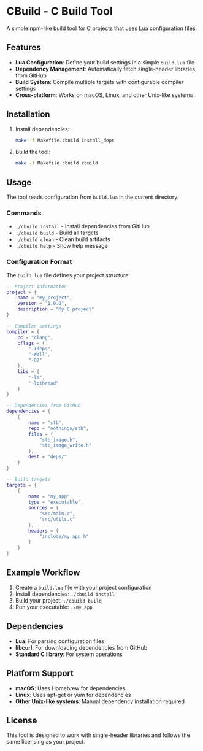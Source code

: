 # CBuild - C Build Tool

A simple npm-like build tool for C projects that uses Lua configuration files.

## Features

- **Lua Configuration**: Define your build settings in a simple `build.lua` file
- **Dependency Management**: Automatically fetch single-header libraries from GitHub
- **Build System**: Compile multiple targets with configurable compiler settings
- **Cross-platform**: Works on macOS, Linux, and other Unix-like systems

## Installation

1. Install dependencies:
   ```bash
   make -f Makefile.cbuild install_deps
   ```

2. Build the tool:
   ```bash
   make -f Makefile.cbuild cbuild
   ```

## Usage

The tool reads configuration from `build.lua` in the current directory.

### Commands

- `./cbuild install` - Install dependencies from GitHub
- `./cbuild build` - Build all targets
- `./cbuild clean` - Clean build artifacts
- `./cbuild help` - Show help message

### Configuration Format

The `build.lua` file defines your project structure:

```lua
-- Project information
project = {
    name = "my_project",
    version = "1.0.0",
    description = "My C project"
}

-- Compiler settings
compiler = {
    cc = "clang",
    cflags = {
        "-Ideps",
        "-Wall",
        "-O2"
    },
    libs = {
        "-lm",
        "-lpthread"
    }
}

-- Dependencies from GitHub
dependencies = {
    {
        name = "stb",
        repo = "nothings/stb",
        files = {
            "stb_image.h",
            "stb_image_write.h"
        },
        dest = "deps/"
    }
}

-- Build targets
targets = {
    {
        name = "my_app",
        type = "executable",
        sources = {
            "src/main.c",
            "src/utils.c"
        },
        headers = {
            "include/my_app.h"
        }
    }
}
```

## Example Workflow

1. Create a `build.lua` file with your project configuration
2. Install dependencies: `./cbuild install`
3. Build your project: `./cbuild build`
4. Run your executable: `./my_app`

## Dependencies

- **Lua**: For parsing configuration files
- **libcurl**: For downloading dependencies from GitHub
- **Standard C library**: For system operations

## Platform Support

- **macOS**: Uses Homebrew for dependencies
- **Linux**: Uses apt-get or yum for dependencies
- **Other Unix-like systems**: Manual dependency installation required

## License

This tool is designed to work with single-header libraries and follows the same licensing as your project.
